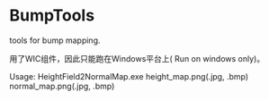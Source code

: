 # BumpTools
tools for bump mapping.

用了WIC组件，因此只能跑在Windows平台上( Run on windows only)。

Usage: HeightField2NormalMap.exe height_map.png(.jpg, .bmp) normal_map.png(.jpg, .bmp)
